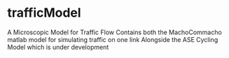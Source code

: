 # trafficModel
A Microscopic Model for Traffic Flow
Contains both the MachoCommacho matlab model for simulating traffic on one link
Alongside the ASE Cycling Model which is under development
